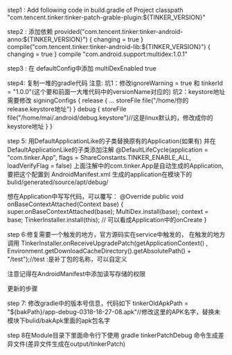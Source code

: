 step1 :
Add following code in build.gradle of Project
 classpath "com.tencent.tinker:tinker-patch-grable-plugin:${TINKER_VERSION}"

step2 :
添加依赖
    provided("com.tencent.tinker:tinker-android-anno:${TINKER_VERSION}") { changing = true }
    compile("com.tencent.tinker:tinker-android-lib:${TINKER_VERSION}") { changing = true }
    compile "com.android.support:multidex:1.0.1"

step3 :
在 defaultConfig中添加
 multiDexEnabled true

step4:
复制一堆的gradle代码
注意:
坑1：修改ignoreWarning = true 和 tinkerId = "1.0.0"(这个要和前面一大堆代码中的versionName对应的)
坑2：keystore地址需要修改
signingConfigs {
	release {
		...
		storeFile file("/home/你的release.keystore地址")
        }
        debug {
            storeFile file("/home/mai/.android/debug.keystore")//这是linux默认的，修改成你的keystore地址
        }
}


step 5: 用DefaultApplicationLike的子类替换原有的Application(如果有)
并在DefaultApplicationLike的子类添加注解
@DefaultLifeCycle(application = "com.tinker.App",
        flags = ShareConstants.TINKER_ENABLE_ALL,
        loadVerifyFlag = false)
上面注解中的com.tinker.App是自动生成的Application,要把这个配置到 AndroidManifest.xml
生成的application在模块下的bulid/generated/source/apt/debug/

想在Application中写写代码，可以覆写：
@Override
    public void onBaseContextAttached(Context base) {
        super.onBaseContextAttached(base);
        MultiDex.install(base);
        context = base;
        TinkerInstaller.install(this);
        // 可以看成Application中的onCreate
    }

step 6:修复需要一个触发的地方，官方源码实在service中触发的，
在触发的地方调用
TinkerInstaller.onReceiveUpgradePatch(getApplicationContext()
  , Environment.getDownloadCacheDirectory().getAbsolutePath() + "/test");//test :是补丁包的名称，可以自定义

注意记得在AndroidManifest中添加读写存储的权限

更新的步骤

step 7: 修改gradle中的版本号信息，代码如下
   tinkerOldApkPath = "${bakPath}/app-debug-0318-18-27-08.apk"//修改这里的APK名字，替换未模块下bulid/bakApk里面的apk包名字

step 8在Module目录下里面命令行下使用 gradle tinkerPatchDebug  命令生成差异文件(差异文件生成在output/tinkerPatch)


